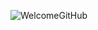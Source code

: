 ![WelcomeGitHub](https://user-images.githubusercontent.com/69964858/204154072-5de67fdd-b7dc-4820-8137-6a1a170a375e.png)
